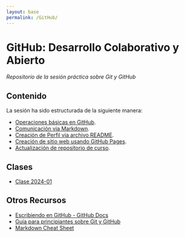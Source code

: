 ```yaml
---
layout: base
permalink: /GitHub/
---
```


# GitHub: Desarrollo Colaborativo y Abierto

_Repositorio de la sesión práctica sobre Git y GitHub_

## Contenido

La sesión ha sido estructurada de la siguiente manera:

- [Operaciones básicas en GitHub](https://github.com/skills/introduction-to-github).
- [Comunicación via Markdown](https://github.com/skills/communicate-using-markdown).
- [Creación de Perfil via archivo README](https://docs.github.com/en/account-and-profile/setting-up-and-managing-your-github-profile/customizing-your-profile/managing-your-profile-readme).
- [Creación de sitio web usando GitHub Pages](https://github.com/skills/github-pages).
- [Actualización de repositorio de curso](https://github.com/wenzel-lab/GitHub_IBM2026).

## Clases

- [Clase 2024-01](class_2024_01.md)

## Otros Recursos

- [Escribiendo en GitHub - GitHub Docs](https://docs.github.com/en/get-started/writing-on-github)
- [Guía para principiantes sobre Git y GitHub](https://www.freecodecamp.org/news/the-beginners-guide-to-git-github/)
- [Markdown Cheat Sheet](https://www.markdownguide.org/cheat-sheet/)